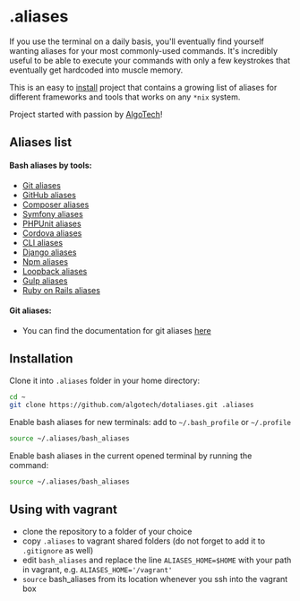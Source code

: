 .aliases
========

If you use the terminal on a daily basis, you'll eventually find yourself
wanting aliases for your most commonly-used commands. It's incredibly useful to
be able to execute your commands with only a few keystrokes that eventually
get hardcoded into muscle memory.

This is an easy to [install](#installation) project that contains a growing list
of aliases for different frameworks and tools that works on any `*nix` system.

Project started with passion by [AlgoTech](https://www.algotech.solutions)!

## Aliases list

#### Bash aliases by tools:
  - [Git aliases](doc/bash/git_aliases.md)
  - [GitHub aliases](doc/bash/github_aliases.md)
  - [Composer aliases](doc/bash/composer_aliases.md)
  - [Symfony aliases](doc/bash/symfony_aliases.md)
  - [PHPUnit aliases](doc/bash/phpunit_aliases.md)
  - [Cordova aliases](doc/bash/cordova_aliases.md)
  - [CLI aliases](doc/bash/cli_aliases.md)
  - [Django aliases](doc/bash/django_aliases.md)
  - [Npm aliases](doc/bash/npm_aliases.md)
  - [Loopback aliases](doc/bash/loopback_aliases.md)
  - [Gulp aliases](doc/bash/gulp_aliases.md)
  - [Ruby on Rails aliases](doc/bash/ruby_on_rails_aliases.md)

#### Git aliases:
  - You can find the documentation for git aliases [here](doc/git/git_aliases.md)

## Installation

Clone it into `.aliases` folder in your home directory:
```bash
cd ~
git clone https://github.com/algotech/dotaliases.git .aliases
```

Enable bash aliases for new terminals: add to `~/.bash_profile` or `~/.profile`
```bash
source ~/.aliases/bash_aliases
```

Enable bash aliases in the current opened terminal by running the command:
```bash
source ~/.aliases/bash_aliases
```

## Using with vagrant
- clone the repository to a folder of your choice
- copy `.aliases` to vagrant shared folders (do not forget to add it to `.gitignore` as well)
- edit `bash_aliases` and replace the line `ALIASES_HOME=$HOME` with your path in vagrant,
e.g. `ALIASES_HOME='/vagrant'`
- `source` bash_aliases from its location whenever you ssh into the vagrant box
